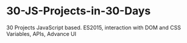 # 30-JS-Projects-in-30-Days
30 Projects JavaScript based. ES2015, interaction with DOM and CSS Variables, APIs, Advance UI
